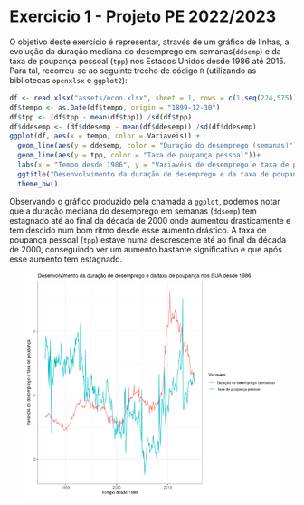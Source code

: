 # Exercicio 1 - Projeto PE 2022/2023

O objetivo deste exercício é representar, através de um gráfico de linhas, a evolução da duração mediana do desemprego em semanas(`ddsemp`) e da taxa de poupança pessoal (`tpp`) nos Estados Unidos desde 1986 até 2015. Para tal, recorreu-se ao seguinte trecho de código `R` (utilizando as bibliotecas ```openxlsx``` e ```ggplot2```):

```r
df <- read.xlsx("assets/econ.xlsx", sheet = 1, rows = c(1,seq(224,575)), cols = c(1,4,5), colNames = TRUE, rowNames = FALSE)
df$tempo <- as.Date(df$tempo, origin = "1899-12-30") 
df$tpp <- (df$tpp - mean(df$tpp)) /sd(df$tpp)
df$ddesemp <- (df$ddesemp - mean(df$ddesemp)) /sd(df$ddesemp)
ggplot(df, aes(x = tempo, color = Variaveis)) +
  geom_line(aes(y = ddesemp, color = "Duração do desemprego (semanas)"))+
  geom_line(aes(y = tpp, color = "Taxa de poupança pessoal"))+
  labs(x = "Tempo desde 1986", y = "Variavéis de desemprego e taxa de poupança")+
  ggtitle("Desenvolvimento da duração de desemprego e da taxa de poupança nos EUA desde 1986")+
  theme_bw()
``` 

Observando o gráfico produzido pela chamada a `ggplot`, podemos notar que a duração mediana do desemprego em semanas (`ddsemp`) tem estagnado até ao final da década de 2000 onde aumentou drasticamente e tem descido num bom ritmo desde esse aumento drástico. A taxa de poupança pessoal (`tpp`) estave numa descrescente até ao final da década de 2000, conseguindo ver um aumento bastante significativo e que após esse aumento tem estagnado.

<img src="./exercicio1.png" alt="Gráfico Resultante" width="450" style="display: block; margin-left: auto; margin-right: auto;">
